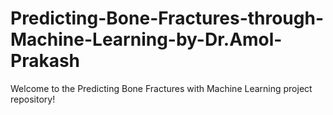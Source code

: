 # Predicting-Bone-Fractures-through-Machine-Learning-by-Dr.Amol-Prakash
Welcome to the Predicting Bone Fractures with Machine Learning project repository! 
